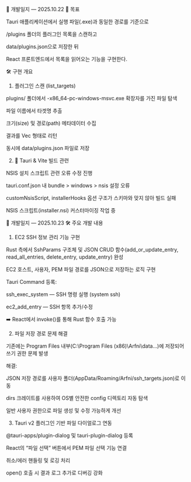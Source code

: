 📅 개발일지 — 2025.10.22
🎯 목표

Tauri 애플리케이션에서 실행 파일(.exe)과 동일한 경로를 기준으로

/plugins 폴더의 플러그인 목록을 스캔하고

data/plugins.json으로 저장한 뒤

React 프론트엔드에서 목록을 읽어오는 기능을 구현한다.

🛠️ 구현 개요
1. 플러그인 스캔 (list_targets)

plugins/ 폴더에서 -x86_64-pc-windows-msvc.exe 확장자를 가진 파일 탐색

파일 이름에서 타겟명 추출

크기(size) 및 경로(path) 메타데이터 수집

결과를 Vec<TargetEntry> 형태로 리턴

동시에 data/plugins.json 파일로 저장

2. 🧱 Tauri & Vite 빌드 관련

NSIS 설치 스크립트 관련 오류 수정 진행

tauri.conf.json 내 bundle > windows > nsis 설정 오류

customNsisScript, installerHooks 옵션 구조가 스키마와 맞지 않아 빌드 실패

NSIS 스크립트(installer.nsi) 커스터마이징 작업 중

🧾 개발일지 — 2025.10.23
🛠️ 주요 개발 내용
1. EC2 SSH 정보 관리 기능 구현

Rust 측에서 SshParams 구조체 및 JSON CRUD 함수(add_or_update_entry, read_all_entries, delete_entry, update_entry) 완성

EC2 호스트, 사용자, PEM 파일 경로를 JSON으로 저장하는 로직 구현

Tauri Command 등록:

ssh_exec_system — SSH 명령 실행 (system ssh)

ec2_add_entry — SSH 항목 추가/수정

➡️ React에서 invoke()를 통해 Rust 함수 호출 가능

2. 파일 저장 경로 문제 해결

기존에는 Program Files 내부(C:\Program Files (x86)\Arfni\data\...)에 저장되어 쓰기 권한 문제 발생

해결:

JSON 저장 경로를 사용자 폴더(AppData/Roaming/Arfni/ssh_targets.json)로 이동

dirs 크레이트를 사용하여 OS별 안전한 config 디렉토리 자동 탐색

일반 사용자 권한으로 파일 생성 및 수정 가능하게 개선

3. Tauri v2 플러그인 기반 파일 다이얼로그 연동

@tauri-apps/plugin-dialog 및 tauri-plugin-dialog 등록

React의 “파일 선택” 버튼에서 PEM 파일 선택 기능 연결

취소/에러 핸들링 및 로깅 처리

open() 호출 시 결과 로그 추가로 디버깅 강화